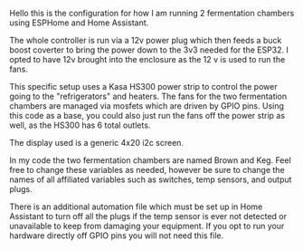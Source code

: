 Hello this is the configuration for how I am running 2 fermentation chambers using ESPHome and Home Assistant.

The whole controller is run via a 12v power plug which then feeds a buck boost coverter to bring the power down to the 3v3 needed for the ESP32. I opted to have 12v brought into the enclosure as the 12 v is used to run the fans.

This specific setup uses a Kasa HS300 power strip to control the power going to the "refrigerators" and heaters. The fans for the two fermentation chambers are managed via mosfets which are driven by GPIO pins. 
Using this code as a base, you could also just run the fans off the power strip as well, as the HS300 has 6 total outlets.

The display used is a generic 4x20 i2c screen.

In my code the two fermentation chambers are named Brown and Keg. Feel free to change these variables as needed, however be sure to change the names of all affiliated variables such as switches, temp sensors, and output plugs.

There is an additional automation file which must be set up in Home Assistant to turn off all the plugs if the temp sensor is ever not detected or unavailable to keep from damaging your equipment. If you opt to run your hardware directly off GPIO pins you will not need this file.
